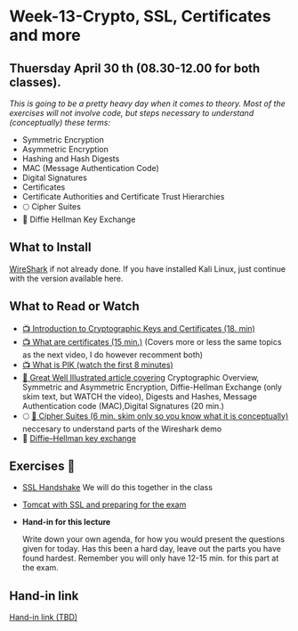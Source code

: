 # Week-13-Crypto, SSL, Certificates and more
## Thuersday April 30 th (08.30-12.00 for both classes).

_This is going to be a pretty heavy day when it comes to theory. Most of the exercises will not involve code, but steps necessary to understand (conceptually) these terms:_
- Symmetric Encryption
- Asymmetric Encryption
- Hashing and Hash Digests
- MAC (Message Authentication Code)
- Digital Signatures
- Certificates
- Certificate Authorities and Certificate Trust Hierarchies
- :full_moon: Cipher Suites
- :red_circle: Diffie Hellman Key Exchange

## What to Install

[WireShark](https://www.wireshark.org/download.html) if not already done. If you have installed Kali Linux, just continue with the version available here.
    
## What to Read or Watch 
- [:tv: Introduction to Cryptographic Keys and Certificates (18. min)](https://www.youtube.com/watch?v=q9vu6_2r0o4)
- [:tv: What are certificates (15 min.)](https://www.youtube.com/watch?v=LRMBZhdFjDI&t=264s) (Covers more or less the same topics as the next video, I do however recomment both)
- [:tv: What is PIK (watch the first 8 minutes)](https://www.youtube.com/watch?v=5OqgYSXWYQM&t=170s) 
- [:book: Great Well Illustrated article covering](https://www.zytrax.com/tech/survival/encryption.html#dhe) Cryptographic Overview, Symmetric and Asymmetric Encryption, Diffie-Hellman Exchange (only skim text, but WATCH the video), Digests and Hashes, Message Authentication code (MAC),Digital Signatures (20 min.)
- :full_moon: [:book: Cipher Suites (6 min. skim only so you know what it is conceptually)](https://www.jscape.com/blog/cipher-suites) neccesary to understand parts of the Wireshark demo
- :red_circle: [Diffie–Hellman key exchange](https://en.wikipedia.org/wiki/Diffie%E2%80%93Hellman_key_exchange)

## Exercises :memo:
- [SSL Handshake](https://docs.google.com/document/d/13oD_h5fO9i1rIeQaiMxzG54w3q5dc0neL8nPGX2HEdw/edit?usp=sharing) We will do this together in the class
- [Tomcat with SSL and preparing for the exam](https://docs.google.com/document/d/1pY6gbHgAzzMZshgwIhejSZ9ROtQy8dHacci0mdJvdcI/edit?usp=sharing) 
- **Hand-in for this lecture**

  Write down your own agenda, for how you would present the questions given for today. Has this been a hard day, leave out the parts you have found hardest. Remember you will only have 12-15 min. for this part at the exam.
  
## Hand-in link

[Hand-in link (TBD)](#)


